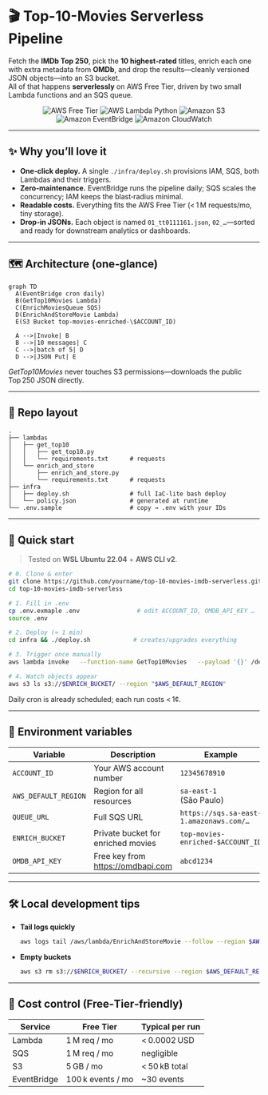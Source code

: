 
# 🎬 Top-10-Movies Serverless Pipeline

Fetch the **IMDb Top 250**, pick the **10 highest‑rated** titles, enrich each one with
extra metadata from **OMDb**, and drop the results—cleanly versioned JSON
objects—into an S3 bucket.  
All of that happens **serverlessly** on AWS Free Tier, driven by two small
Lambda functions and an SQS queue.

<p align="center">
  <img src="https://img.shields.io/badge/AWS-Free%20Tier-brightgreen?logo=amazonaws" alt="AWS Free Tier">
  <img src="https://img.shields.io/badge/Lambda-Python%203.9-blue?logo=python" alt="AWS Lambda Python">
  <img src="https://img.shields.io/badge/S3-Storage-yellow?logo=amazons3" alt="Amazon S3">
  <img src="https://img.shields.io/badge/EventBridge-Scheduled-orange?logo=amazonaws" alt="Amazon EventBridge">
  <img src="https://img.shields.io/badge/CloudWatch-Monitoring-lightgrey?logo=amazoncloudwatch" alt="Amazon CloudWatch">
</p>


---

## ✨ Why you’ll love it

* **One‑click deploy.** A single `./infra/deploy.sh` provisions IAM, SQS, both
  Lambdas and their triggers.
* **Zero‑maintenance.** EventBridge runs the pipeline daily; SQS scales the
  concurrency; IAM keeps the blast‑radius minimal.
* **Readable costs.** Everything fits the AWS Free Tier (< 1 M requests/mo, tiny
  storage).
* **Drop‑in JSONs.** Each object is named `01_tt0111161.json`, `02_…`—sorted and
  ready for downstream analytics or dashboards.

---

## 🗺️ Architecture (one‑glance)

```mermaid
graph TD
  A(EventBridge cron daily)
  B(GetTop10Movies Lambda)
  C(EnrichMoviesQueue SQS)
  D(EnrichAndStoreMovie Lambda)
  E(S3 Bucket top-movies-enriched-\$ACCOUNT_ID)

  A -->|Invoke| B
  B -->|10 messages| C
  C -->|batch of 5| D
  D -->|JSON Put| E
```

*GetTop10Movies* never touches S3 permissions—downloads the public
Top 250 JSON directly.

---

## 📁 Repo layout

```text
.
├── lambdas
│   ├── get_top10
│   │   ├── get_top10.py
│   │   └── requirements.txt      # requests
│   └── enrich_and_store
│       ├── enrich_and_store.py
│       └── requirements.txt      # requests
├── infra
│   ├── deploy.sh                 # full IaC‑lite bash deploy
│   └── policy.json               # generated at runtime
└── .env.sample                   # copy → .env with your IDs
```

---

## 🚀 Quick start

> Tested on **WSL Ubuntu 22.04** + **AWS CLI v2**.

```bash
# 0. Clone & enter
git clone https://github.com/yourname/top-10-movies-imdb-serverless.git
cd top-10-movies-imdb-serverless

# 1. Fill in .env
cp .env.exmaple .env                # edit ACCOUNT_ID, OMDB_API_KEY …
source .env

# 2. Deploy (≈ 1 min)
cd infra && ./deploy.sh            # creates/upgrades everything

# 3. Trigger once manually
aws lambda invoke   --function-name GetTop10Movies   --payload '{}' /dev/stdout   --region "$AWS_DEFAULT_REGION"

# 4. Watch objects appear
aws s3 ls s3://$ENRICH_BUCKET/ --region "$AWS_DEFAULT_REGION"
```

Daily cron is already scheduled; each run costs < 1¢.

---

## 🔧 Environment variables

| Variable            | Description                                 | Example                                 |
|---------------------|---------------------------------------------|-----------------------------------------|
| `ACCOUNT_ID`        | Your AWS account number                     | `12345678910`                          |
| `AWS_DEFAULT_REGION`| Region for all resources                    | `sa-east-1` (São Paulo)                 |
| `QUEUE_URL`         | Full SQS URL                                | `https://sqs.sa-east-1.amazonaws.com/…` |
| `ENRICH_BUCKET`     | Private bucket for enriched movies          | `top-movies-enriched-$ACCOUNT_ID`       |
| `OMDB_API_KEY`      | Free key from <https://omdbapi.com>         | `abcd1234`                              |

---

## 🛠️ Local development tips


* **Tail logs quickly**

  ```bash
  aws logs tail /aws/lambda/EnrichAndStoreMovie --follow --region $AWS_DEFAULT_REGION
  ```

* **Empty buckets**

  ```bash
  aws s3 rm s3://$ENRICH_BUCKET/ --recursive --region $AWS_DEFAULT_REGION
  ```

---

## 💸 Cost control (Free‑Tier‑friendly)

| Service      | Free Tier | Typical per run |
|--------------|-----------|-----------------|
| Lambda       | 1 M req / mo | < 0.0002 USD |
| SQS          | 1 M req / mo | negligible |
| S3           | 5 GB / mo    | < 50 kB total |
| EventBridge  | 100 k events / mo | ~30 events |
